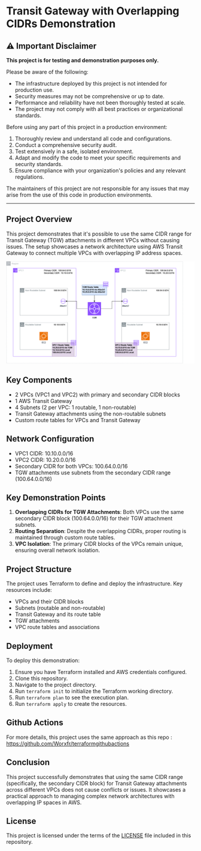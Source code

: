 # Transit Gateway with Overlapping CIDRs Demonstration

## ⚠️ Important Disclaimer

**This project is for testing and demonstration purposes only.**

Please be aware of the following:

- The infrastructure deployed by this project is not intended for production use.
- Security measures may not be comprehensive or up to date.
- Performance and reliability have not been thoroughly tested at scale.
- The project may not comply with all best practices or organizational standards.

Before using any part of this project in a production environment:

1. Thoroughly review and understand all code and configurations.
2. Conduct a comprehensive security audit.
3. Test extensively in a safe, isolated environment.
4. Adapt and modify the code to meet your specific requirements and security standards.
5. Ensure compliance with your organization's policies and any relevant regulations.

The maintainers of this project are not responsible for any issues that may arise from the use of this code in production environments.

---


## Project Overview

This project demonstrates that it's possible to use the same CIDR range for Transit Gateway (TGW) attachments in different VPCs without causing issues. The setup showcases a network architecture using AWS Transit Gateway to connect multiple VPCs with overlapping IP address spaces.

![TerrAWAN Architecture Overview](img/terraform-examples-tgwarch.png)

## Key Components

- 2 VPCs (VPC1 and VPC2) with primary and secondary CIDR blocks
- 1 AWS Transit Gateway
- 4 Subnets (2 per VPC: 1 routable, 1 non-routable)
- Transit Gateway attachments using the non-routable subnets
- Custom route tables for VPCs and Transit Gateway

## Network Configuration

- VPC1 CIDR: 10.10.0.0/16
- VPC2 CIDR: 10.20.0.0/16
- Secondary CIDR for both VPCs: 100.64.0.0/16
- TGW attachments use subnets from the secondary CIDR range (100.64.0.0/16)

## Key Demonstration Points

1. **Overlapping CIDRs for TGW Attachments**: Both VPCs use the same secondary CIDR block (100.64.0.0/16) for their TGW attachment subnets.
2. **Routing Separation**: Despite the overlapping CIDRs, proper routing is maintained through custom route tables.
3. **VPC Isolation**: The primary CIDR blocks of the VPCs remain unique, ensuring overall network isolation.

## Project Structure

The project uses Terraform to define and deploy the infrastructure. Key resources include:

- VPCs and their CIDR blocks
- Subnets (routable and non-routable)
- Transit Gateway and its route table
- TGW attachments
- VPC route tables and associations

## Deployment

To deploy this demonstration:

1. Ensure you have Terraform installed and AWS credentials configured.
2. Clone this repository.
3. Navigate to the project directory.
4. Run `terraform init` to initialize the Terraform working directory.
5. Run `terraform plan` to see the execution plan.
6. Run `terraform apply` to create the resources.

## Github Actions 

For more details, this project uses the same approach as this repo : https://github.com/Worxfr/terraformgithubactions

## Conclusion

This project successfully demonstrates that using the same CIDR range (specifically, the secondary CIDR block) for Transit Gateway attachments across different VPCs does not cause conflicts or issues. It showcases a practical approach to managing complex network architectures with overlapping IP spaces in AWS.

## License

This project is licensed under the terms of the [LICENSE](LICENSE) file included in this repository.
